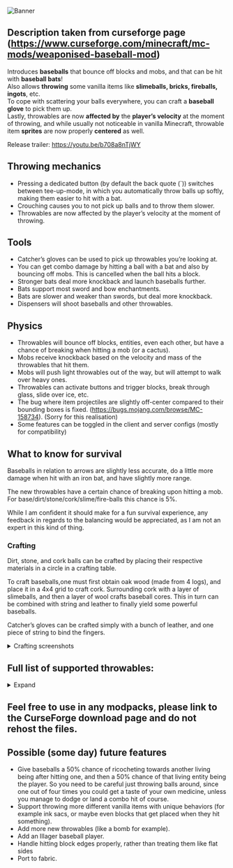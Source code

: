 ![Banner](https://i.imgur.com/ripZdL7.png)

## Description taken from curseforge page (https://www.curseforge.com/minecraft/mc-mods/weaponised-baseball-mod)

Introduces **baseballs** that bounce off blocks and mobs, and that can be hit with **baseball bats**!  
Also allows **throwing** some vanilla items like **slimeballs, bricks, fireballs, ingots**, etc.  
To cope with scattering your balls everywhere, you can craft a **baseball glove** to pick them up.  
Lastly, throwables are now **affected by** the **player’s velocity** at the moment of throwing, and while usually not noticeable in vanilla Minecraft, throwable item **sprites** are now properly **centered** as well.  

Release trailer: https://youtu.be/b708a8nTjWY

## Throwing mechanics

* Pressing a dedicated button (by default the back quote (\`)) switches between tee-up-mode, in which you automatically throw balls up softly, making them easier to hit with a bat.
* Crouching causes you to not pick up balls and to throw them slower.
* Throwables are now affected by the player’s velocity at the moment of throwing.

## Tools

* Catcher’s gloves can be used to pick up throwables you’re looking at.
* You can get combo damage by hitting a ball with a bat and also by bouncing off mobs. This is cancelled when the ball hits a block.
* Stronger bats deal more knockback and launch baseballs further.
* Bats support most sword and bow enchantments.
* Bats are slower and weaker than swords, but deal more knockback.
* Dispensers will shoot baseballs and other throwables.

## Physics

* Throwables will bounce off blocks, entities, even each other, but have a chance of breaking when hitting a mob (or a cactus).
* Mobs receive knockback based on the velocity and mass of the throwables that hit them.
* Mobs will push light throwables out of the way, but will attempt to walk over heavy ones.
* Throwables can activate buttons and trigger blocks, break through glass, slide over ice, etc.
* The bug where item projectiles are slightly off-center compared to their bounding boxes is fixed. (https://bugs.mojang.com/browse/MC-158734). (Sorry for this realisation)
* Some features can be toggled in the client and server configs (mostly for compatibility)

## What to know for survival

Baseballs in relation to arrows are slightly less accurate, do a little more damage when hit with an iron bat, and have slightly more range. 

The new throwables have a certain chance of breaking upon hitting a mob. For base/dirt/stone/cork/slime/fire-balls this chance is 5%.

While I am confident it should make for a fun survival experience, any feedback in regards to the balancing would be appreciated, as I am not an expert in this kind of thing.

### Crafting

Dirt, stone, and cork balls can be crafted by placing their respective materials in a circle in a crafting table.

To craft baseballs,one must first obtain oak wood (made from 4 logs), and place it in a 4x4 grid to craft cork. Surrounding cork with a layer of slimeballs, and then a layer of wool crafts baseball cores. This in turn can be combined with string and leather to finally yield some powerful baseballs.

Catcher’s gloves can be crafted simply with a bunch of leather, and one piece of string to bind the fingers.

<details>
  <summary>Crafting screenshots</summary>
  
<img src="https://i.imgur.com/RC0Sz6A.png" alt="crafting cork" width="400"/>
<img src="https://i.imgur.com/u8YVItB.png" alt="crafting baseball core" width="400"/>
<img src="https://i.imgur.com/QRhImgT.png" alt="crafting baseballs" width="400"/>
<img src="https://i.imgur.com/3myFoX7.png" alt="crafting catcher's glove" width="400"/>

</details>

## Full list of supported throwables:
<details>
  <summary>Expand</summary>
  
* Turtle eggs
* Slimeballs
* Fire charges
* Baseballs
* Dirtballs
* Stoneballs
* Corkballs
* Any coals
* Any gems
* Any nuggets
* Any ingots
* Any of the vanilla throwables like snowballs and eggs
  
</details>
 

## Feel free to use in any modpacks, please link to the CurseForge download page and do not rehost the files.

## Possible (some day) future features

* Give baseballs a 50% chance of ricocheting towards another living being after hitting one, and then a 50% chance of that living entity being the player. So you need to be careful just throwing balls around, since one out of four times you could get a taste of your own medicine, unless you manage to dodge or land a combo hit of course.
* Support throwing more different vanilla items with unique behaviors (for example ink sacs, or maybe even blocks that get placed when they hit something).
* Add more new throwables (like a bomb for example).
* Add an Illager baseball player.
* Handle hitting block edges properly, rather than treating them like flat sides
* Port to fabric.
